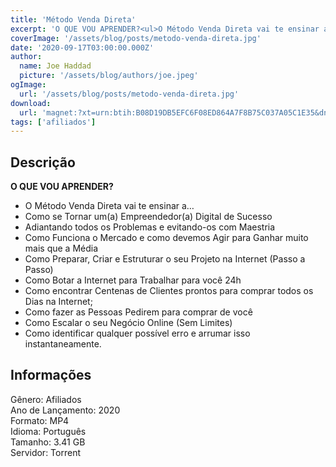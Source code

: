 ```yaml
---
title: 'Método Venda Direta'
excerpt: 'O QUE VOU APRENDER?<ul>O Método Venda Direta vai te ensinar a…Como se Tornar um(a) Empreendedor(a) Digital de SucessoAdiantando todos os Problemas e evitando-os com MaestriaComo Funciona o Mercado e como devemos Agir para Ganhar muito mai'
coverImage: '/assets/blog/posts/metodo-venda-direta.jpg'
date: '2020-09-17T03:00:00.000Z'
author:
  name: Joe Haddad
  picture: '/assets/blog/authors/joe.jpeg'
ogImage:
  url: '/assets/blog/posts/metodo-venda-direta.jpg'
download:
  url: 'magnet:?xt=urn:btih:B08D19DB5EFC6F08ED864A7F8B75C037A05C1E35&dn=Metodo%20Venda%20Direta%20-%20Tiago%20Savi&tr=udp%3a%2f%2ftracker.openbittorrent.com%3a1337%2fannounce&tr=udp%3a%2f%2ftracker.opentrackr.org%3a1337%2fannounce'
tags: ['afiliados']
---
```

<h2>Descrição</h2>
<p></p><p><strong>O QUE VOU APRENDER?</strong></p><ul><li>O Método Venda Direta vai te ensinar a…</li><li>Como se Tornar um(a) Empreendedor(a) Digital de Sucesso</li><li>Adiantando todos os Problemas e evitando-os com Maestria</li><li>Como Funciona o Mercado e como devemos Agir para Ganhar muito mais que a Média</li><li>Como Preparar, Criar e Estruturar o seu Projeto na Internet (Passo a Passo)</li><li>Como Botar a Internet para Trabalhar para você 24h</li><li>Como encontrar Centenas de Clientes prontos para comprar todos os Dias na Internet;</li><li>Como fazer as Pessoas Pedirem para comprar de você</li><li>Como Escalar o seu Negócio Online (Sem Limites)</li><li>Como identificar qualquer possível erro e arrumar isso instantaneamente.</li></ul><h2>Informações</h2><p>Gênero: Afiliados<br/>Ano de Lançamento: 2020<br/>Formato: MP4<br/>Idioma: Português<br/>Tamanho: 3.41 GB<br/>Servidor: Torrent</p>